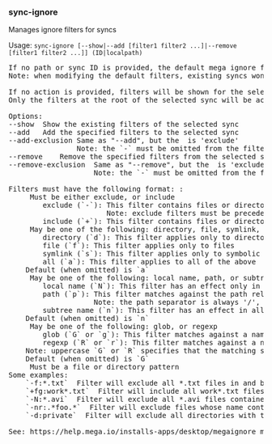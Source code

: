 ### sync-ignore
Manages ignore filters for syncs

Usage: `sync-ignore [--show|--add [filter1 filter2 ...]|--remove [filter1 filter2 ...]] (ID|localpath)`
<pre>
If no path or sync ID is provided, the default mega ignore filters will be selected.
Note: when modifying the default filters, existing syncs won't be affected. Only newly created ones.

If no action is provided, filters will be shown for the selected sync.
Only the filters at the root of the selected sync will be accessed. Filters beloging to sub-folders must be modified manually.

Options:
--show	Show the existing filters of the selected sync
--add	Add the specified filters to the selected sync
--add-exclusion	Same as "--add", but the <CLASS> is 'exclude'
               	Note: the `-` must be omitted from the filter (using '--' is not necessary)
--remove	Remove the specified filters from the selected sync
--remove-exclusion	Same as "--remove", but the <CLASS> is 'exclude'
                  	Note: the `-` must be omitted from the filter (using '--' is not necessary)

Filters must have the following format: <CLASS><TARGET><TYPE><STRATEGY>:<PATTERN>
	<CLASS> Must be either exclude, or include
		exclude (`-`): This filter contains files or directories that *should not* be synchronized
		               Note: exclude filters must be preceded by '--', or they won't be recognized
		include (`+`): This filter contains files or directories that *should* be synchronized
	<TARGET> May be one of the following: directory, file, symlink, or all
		directory (`d`): This filter applies only to directories
		file (`f`): This filter applies only to files
		symlink (`s`): This filter applies only to symbolic links
		all (`a`): This filter applies to all of the above
	Default (when omitted) is `a`
	<TYPE> May be one of the following: local name, path, or subtree name
		local name (`N`): This filter has an effect only in the root directory of the sync
		path (`p`): This filter matches against the path relative to the rooth directory of the sync
		            Note: the path separator is always '/', even on Windows
		subtree name (`n`): This filter has an effect in all directories below the root directory of the sync, itself included
	Default (when omitted) is `n`
	<STRATEGY> May be one of the following: glob, or regexp
		glob (`G` or `g`): This filter matches against a name or path using a wildcard pattern
		regexp (`R` or `r`): This filter matches against a name or path using a pattern expressed as a POSIX-Extended Regular Expression
	Note: uppercase `G` or `R` specifies that the matching should be case-sensitive
	Default (when omitted) is `G`
	<PATTERN> Must be a file or directory pattern
Some examples:
	`-f:*.txt`  Filter will exclude all *.txt files in and beneath the sync directory
	`+fg:work*.txt`  Filter will include all work*.txt files excluded by the filter above
	`-N:*.avi`  Filter will exclude all *.avi files contained directly in the sync directory
	`-nr:.*foo.*`  Filter will exclude files whose name contains 'foo'
	`-d:private`  Filter will exclude all directories with the name 'private'

See: https://help.mega.io/installs-apps/desktop/megaignore more info.
</pre>
